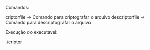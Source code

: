 Comandos:

criptorfile => Comando para criptografar o arquivo
descriptorfile => Comando para descriptografar o arquivo

Execução do executavel:

./criptor <COMANDOS> <Nome do Arquvo> <Chave>